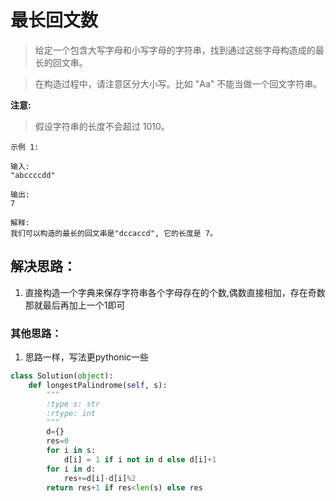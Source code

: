 # 最长回文数

> 给定一个包含大写字母和小写字母的字符串，找到通过这些字母构造成的最长的回文串。

> 在构造过程中，请注意区分大小写。比如 "Aa" 不能当做一个回文字符串。

**注意:**
> 假设字符串的长度不会超过 1010。

```
示例 1:

输入:
"abccccdd"

输出:
7

解释:
我们可以构造的最长的回文串是"dccaccd", 它的长度是 7。
```


## 解决思路：
1. 直接构造一个字典来保存字符串各个字母存在的个数,偶数直接相加，存在奇数那就最后再加上一个1即可


### 其他思路：
1. 思路一样，写法更pythonic一些

```python
class Solution(object):
    def longestPalindrome(self, s):
        """
        :type s: str
        :rtype: int
        """
        d={}
        res=0
        for i in s:
            d[i] = 1 if i not in d else d[i]+1
        for i in d:
            res+=d[i]-d[i]%2
        return res+1 if res<len(s) else res
```
